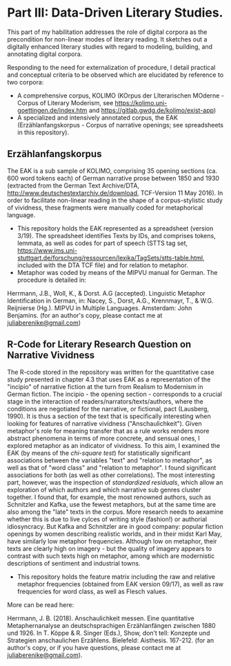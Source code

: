 # Part III: Data-Driven Literary Studies.
This part of my habilitation addresses the role of digital corpora as the precondition for non-linear modes of literary reading. It sketches out a digitally enhanced literary studies with regard to modeling, building, and annotating digital corpora. 

Responding to the need for externalization of procedure, I detail practical and conceptual criteria to be observed which are elucidated by reference to two corpora: 
- A comprehensive corpus, KOLIMO (KOrpus der LIterarischen MOderne - Corpus of Literary Moderism, see https://kolimo.uni-goettingen.de/index.htm and https://gitlab.gwdg.de/kolimo/exist-app)
- A specialized and intensively annotated corpus, the EAK (Erzählanfangskorpus - Corpus of narrative openings; see spreadsheets in this repository). 
  
## Erzählanfangskorpus
The EAK is a sub sample of KOLIMO, comprising 35 opening sections (ca. 600 word tokens each) of German narrative prose between 1850 and 1930 (extracted from the German Text Archive/DTA, http://www.deutschestextarchiv.de/download, TCF-Version 11 May 2016). In order to facilitate non-linear reading in the shape of a corpus-stylistic study of vividness, these fragments were manually coded for metaphorical language.

- This repository holds the EAK represented as a spreadsheet (version 3/19). The spreadsheet identifies Texts by IDs, and comprises tokens, lemmata, as well as codes for part of speech (STTS tag set, https://www.ims.uni-stuttgart.de/forschung/ressourcen/lexika/TagSets/stts-table.html, included with the DTA TCF file) and for relation to metaphor. 
- Metaphor was coded by means of the MIPVU manual for German. The procedure is detailed in:

Herrmann, J.B., Woll, K., & Dorst. A.G (accepted). Linguistic Metaphor Identification in German, in: Nacey, S., Dorst, A.G., Krennmayr, T., & W.G. Reijnierse (Hg.). MIPVU in Multiple Languages. Amsterdam: John Benjamins. (for an author's copy, please contact me at juliaberenike@gmail.com) 			

## R-Code for Literary Research Question on Narrative Vividness 

The R-code stored in the repository was written for the quantitative case study presented in chapter 4.3 that uses EAK as a representation of the "incipio" of narrative fiction at the turn from Realism to Modernism in German fiction. The incipio - the opening section - corresponds to a crucial stage in the interaction of readers/narrators/texts/authors, where the conditions are negotiated for the narrative, or fictional, pact (Lausberg, 1990). It is thus a section of the text that is specifically interesting when looking for features of narrative vividness ("Anschaulichkeit"). Given metaphor's role for meaning transfer that as a rule works renders more abstract phenomena in terms of more concrete, and sensual ones, I explored metaphor as an indicator of vividness. To this aim, I examined the EAK (by means of the _chi-square test_) for statistically significant associations between the variables "text" and "relation to metaphor", as well as that of "word class" and "relation to metaphor". I found significant associations for both (as well as other correlations). The most interesting part, however, was the inspection of _standardized residuals_, which allow an exploration of which authors and which narrative sub genres cluster together. I found that, for example, the most renowned authors, such as Schnitzler and Kafka, use the fewest metaphors, but at the same time are also among the "late" texts in the corpus. More research needs to aexamine whether this is due to live cylces of writing style (fashion!) or authorial idiosyncracy. But Kafka and Schnitzler are in good company: popular fiction openings by women describing realistic worlds, and in their midst Karl May, have similarly low metaphor frequencies. Although low on metaphor, their texts are clearly high on imagery - but the quality of imagery appears to contrast with such texts high on metaphor, among which are modernistic descriptions of sentiment and industrial towns.

- This repository holds the feature matrix including the raw and relative metaphor frequencies (obtained from EAK version 09/17), as well as raw frequencies for word class, as well as Flesch values.

More can be read here: 

Herrmann, J. B. (2018). Anschaulichkeit messen. Eine quantitative Metaphernanalyse an deutschsprachigen Erzählanfängen zwischen 1880 und 1926. In T. Köppe & R. Singer (Eds.), Show, don’t tell: Konzepte und Strategien anschaulichen Erzählens. Bielefeld: Aisthesis. 167-212. (for an author's copy, or if you have questions, please contact me at juliaberenike@gmail.com).
